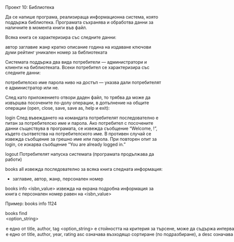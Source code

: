 Проект 10: Библиотека

Да се напише програма, реализираща информационна система, която поддържа библиотека. Програмата съхранява и обработва данни за наличните в момента книги във файл.


Всяка книга се характеризира със  следните данни:


автор
заглавие
жанр
кратко описание
година на издаване
ключови думи
рейтинг
уникален номер за библиотеката

Системата поддържа два вида потребители — администратори и клиенти на библиотеката. Всеки потребител се характеризира със следните данни:


потребителско име
парола
ниво на достъп — указва дали потребителят е администратор или не.


След като приложението отвори даден файл, то трябва да може да извършва посочените по-долу операции, в допълнение на общите операции (open, close, save, save as, help и exit):



login
 След въвеждането на командата потребителят последователно е питан за потребителско име и парола. Ако потребител с посочените данни съществува в програмата, се извежда съобщение “Welcome, <username>!”, където <username> съответства на  потребителското име. В противен случай се извежда съобщение за грешно име или парола. При повторен опит за login, се изкарва съобщение “You are already logged in.”
 
logout
 Потребителят напуска системата (програмата продължава да работи)
 
books all
 извежда последователно за всяка книга следната информация:

- заглавие, автор, жанр,  персонален номер
 
books info <isbn_value>
 извежда на екрана подробна информация за книга с персонален номер равен на <isbn_value> 

Пример: books info 1124
 
books find <option> <option_string>
 <option> е едно от title, author, tag

<option_string> е стойността на критерия за търсене, може да съдържа интервали

Примери:
books find title Introduction to programming

books find author Stephen King

books find tag superhero
 
books sort <option> [asc | desc]
 <option> е едно от title, author, year, rating

asc означава възходящо сортиране (по подразбиране), а desc означава низходящо сортиране

Примери:

books sort title

books sort year desc
 
users add <user> <password>
 Добавя нов потребител с потребителско име <user> и парола <password>. Потребителят и неговата парола се записват във файл.
 
users remove
 Изтрива потребителя с потребителско име <user> от файла.
 


При първоначално стартиране на програмата няма налични данни за книги. Има регистриран по подразбиране само един потребител с администраторски акаунт със следните данни:

 потребителско име: admin
 парола:   i<3c++

Програмата очаква да се въведе команда, като след въвеждането и се изпълнява според дефинираните правила. Това продължава до въвеждането на командата “exit”, която прекратява програмата. 


Долната таблица описва за всяка от командите дали е достъпна само при коректно влязъл потребител и дали е ограничена само за потребителя admin.


команда
 изисква ли потребител?
 само за администратор?
 
open
 не
 не
 
close
 не
 не
 
save
 не
 не
 
saveas
 не
 не
 
help
 не
 не
 
login
 не
 не
 
logout
 да
 не
 
exit
 не
 не
 
books all
 да
 не
 
books find
 да
 не
 
books sort
 да
 не
 
books view
 да
 не
 
books add
 да
 да
 
books remove
 да
 да
 
users add
 да
 да
 
users remove
 да
 да
 

 


 Бонус:

при въвеждане на паролата на екрана да се изписва  символа * вместо реалния символ
при сортиране на книгите по зададен критерий, да се напише алгоритъм различен от пряка селекция и метода на мехурчето
Търсене на книга по зададен критерий да игнорира регистъра на буквите (малки или големи)

--------------------------------------------------------------------------------
